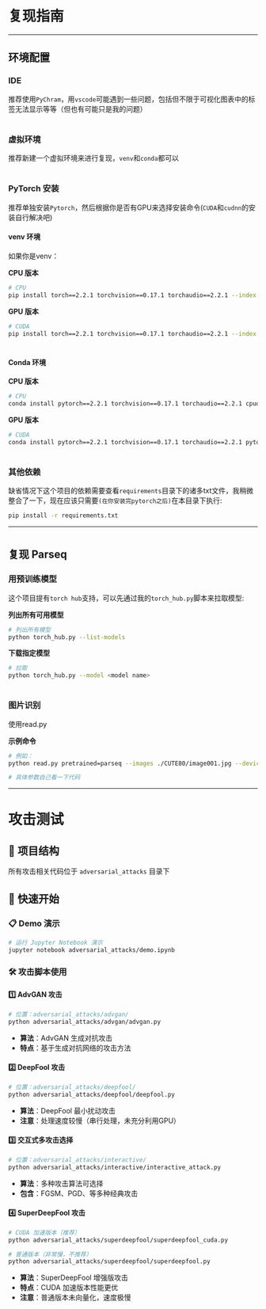 # 复现指南

---



## 环境配置

### IDE
推荐使用`PyChram`，用`vscode`可能遇到一些问题，包括但不限于可视化图表中的标签无法显示等等（但也有可能只是我的问题）

#

### 虚拟环境
推荐新建一个虚拟环境来进行复现，`venv`和`conda`都可以

#

### PyTorch 安装
推荐单独安装`Pytorch`，然后根据你是否有GPU来选择安装命令(`CUDA`和`cudnn`的安装自行解决吧)

#### venv 环境
如果你是venv：

**CPU 版本**
```bash
# CPU
pip install torch==2.2.1 torchvision==0.17.1 torchaudio==2.2.1 --index-url https://download.pytorch.org/whl/cpu
```

**GPU 版本**
```bash
# CUDA
pip install torch==2.2.1 torchvision==0.17.1 torchaudio==2.2.1 --index-url https://download.pytorch.org/whl/cu121
```

#

#### Conda 环境

**CPU 版本**
```bash
# CPU
conda install pytorch==2.2.1 torchvision==0.17.1 torchaudio==2.2.1 cpuonly -c pytorch
```

**GPU 版本**
```bash
# CUDA
conda install pytorch==2.2.1 torchvision==0.17.1 torchaudio==2.2.1 pytorch-cuda=12.1 -c pytorch -c nvidia
```

#

### 其他依赖
缺省情况下这个项目的依赖需要查看`requirements`目录下的诸多txt文件，我稍微整合了一下，现在应该只需要`(在你安装完pytorch之后)`在本目录下执行:

```bash
pip install -r requirements.txt
```

---

#

## 复现 Parseq

### 用预训练模型
这个项目提有`torch hub`支持，可以先通过我的`torch_hub.py`脚本来拉取模型:

**列出所有可用模型**
```bash
# 列出所有模型
python torch_hub.py --list-models
```

**下载指定模型**
```bash
# 拉取
python torch_hub.py --model <model name>
```

#

### 图片识别
使用read.py

**示例命令**
```bash
# 例如：
python read.py pretrained=parseq --images ./CUTE80/image001.jpg --device cpu

# 具体参数自己看一下代码
```

---

#

# 攻击测试

## 📁 项目结构
所有攻击相关代码位于 `adversarial_attacks` 目录下

## 🎯 快速开始

### 📋 Demo 演示
```bash
# 运行 Jupyter Notebook 演示
jupyter notebook adversarial_attacks/demo.ipynb
```

### 🛠️ 攻击脚本使用

#### 1️⃣ **AdvGAN 攻击**
```bash
# 位置：adversarial_attacks/advgan/
python adversarial_attacks/advgan/advgan.py
```
- **算法**：AdvGAN 生成对抗攻击
- **特点**：基于生成对抗网络的攻击方法

#### 2️⃣ **DeepFool 攻击**
```bash
# 位置：adversarial_attacks/deepfool/
python adversarial_attacks/deepfool/deepfool.py
```
- **算法**：DeepFool 最小扰动攻击
- **注意**：处理速度较慢（串行处理，未充分利用GPU）

#### 3️⃣ **交互式多攻击选择**
```bash
# 位置：adversarial_attacks/interactive/
python adversarial_attacks/interactive/interactive_attack.py
```
- **算法**：多种攻击算法可选择
- **包含**：FGSM、PGD、等多种经典攻击


#### 4️⃣ **SuperDeepFool 攻击**
```bash
# CUDA 加速版本（推荐）
python adversarial_attacks/superdeepfool/superdeepfool_cuda.py

# 普通版本（非常慢，不推荐）
python adversarial_attacks/superdeepfool/superdeepfool.py
```
- **算法**：SuperDeepFool 增强版攻击
- **特点**：CUDA 加速版本性能更优
- **注意**：普通版本未向量化，速度极慢


